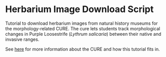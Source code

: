 # Herbarium Image Download Script

Tutorial to download herbarium images from natural history museums for the morphology-related CURE. The cure lets students track morphological changes in Purple Loosestrife (*Lythrum salicaria*) between their native and invasive ranges.

See [here](https://serc.carleton.edu/dev/curenet/institutes/bceenet2020/examples/238252.html) for more information about the CURE and how this tutorial fits in. 
